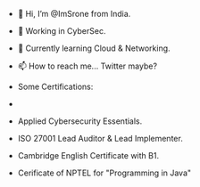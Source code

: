 - 👋 Hi, I’m @ImSrone from India.
- 👀 Working in CyberSec.
- 🌱 Currently learning Cloud & Networking.
- 📫 How to reach me... Twitter maybe?

- Some Certifications:
- 
- Applied Cybersecurity Essentials.
- ISO 27001 Lead Auditor & Lead Implementer.
- Cambridge English Certificate with B1.
- Cerificate of NPTEL for "Programming in Java"

<!---
ImSronistic/ImSronistic is a ✨ special ✨ repository because its `README.md` (this file) appears on your GitHub profile.
You can click the Preview link to take a look at your changes.
--->
